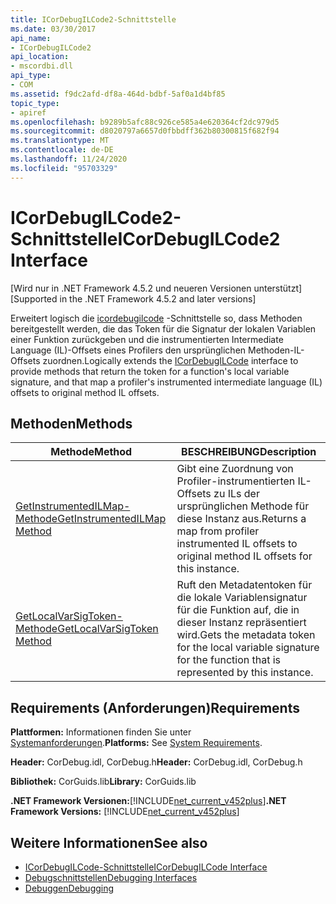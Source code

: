 ```yaml
---
title: ICorDebugILCode2-Schnittstelle
ms.date: 03/30/2017
api_name:
- ICorDebugILCode2
api_location:
- mscordbi.dll
api_type:
- COM
ms.assetid: f9dc2afd-df8a-464d-bdbf-5af0a1d4bf85
topic_type:
- apiref
ms.openlocfilehash: b9289b5afc88c926ce585a4e620364cf2dc979d5
ms.sourcegitcommit: d8020797a6657d0fbbdff362b80300815f682f94
ms.translationtype: MT
ms.contentlocale: de-DE
ms.lasthandoff: 11/24/2020
ms.locfileid: "95703329"
---
```

# <a name="icordebugilcode2-interface"></a><span data-ttu-id="26223-102">ICorDebugILCode2-Schnittstelle</span><span class="sxs-lookup"><span data-stu-id="26223-102">ICorDebugILCode2 Interface</span></span>

<span data-ttu-id="26223-103">[Wird nur in .NET Framework 4.5.2 und neueren Versionen unterstützt]</span><span class="sxs-lookup"><span data-stu-id="26223-103">[Supported in the .NET Framework 4.5.2 and later versions]</span></span>  
  
 <span data-ttu-id="26223-104">Erweitert logisch die [icordebugilcode](icordebugilcode-interface.md) -Schnittstelle so, dass Methoden bereitgestellt werden, die das Token für die Signatur der lokalen Variablen einer Funktion zurückgeben und die instrumentierten Intermediate Language (IL)-Offsets eines Profilers den ursprünglichen Methoden-IL-Offsets zuordnen.</span><span class="sxs-lookup"><span data-stu-id="26223-104">Logically extends the [ICorDebugILCode](icordebugilcode-interface.md) interface to provide methods that return the token for a function's local variable signature, and that map a profiler's instrumented intermediate language (IL) offsets to original method IL offsets.</span></span>  
  
## <a name="methods"></a><span data-ttu-id="26223-105">Methoden</span><span class="sxs-lookup"><span data-stu-id="26223-105">Methods</span></span>  
  
|<span data-ttu-id="26223-106">Methode</span><span class="sxs-lookup"><span data-stu-id="26223-106">Method</span></span>|<span data-ttu-id="26223-107">BESCHREIBUNG</span><span class="sxs-lookup"><span data-stu-id="26223-107">Description</span></span>|  
|------------|-----------------|  
|[<span data-ttu-id="26223-108">GetInstrumentedILMap-Methode</span><span class="sxs-lookup"><span data-stu-id="26223-108">GetInstrumentedILMap Method</span></span>](icordebugilcode2-getinstrumentedilmap-method.md)|<span data-ttu-id="26223-109">Gibt eine Zuordnung von Profiler-instrumentierten IL-Offsets zu ILs der ursprünglichen Methode für diese Instanz aus.</span><span class="sxs-lookup"><span data-stu-id="26223-109">Returns a map from profiler instrumented IL offsets to original method IL offsets for this instance.</span></span>|  
|[<span data-ttu-id="26223-110">GetLocalVarSigToken-Methode</span><span class="sxs-lookup"><span data-stu-id="26223-110">GetLocalVarSigToken Method</span></span>](icordebugilcode2-getlocalvarsigtoken-method.md)|<span data-ttu-id="26223-111">Ruft den Metadatentoken für die lokale Variablensignatur für die Funktion auf, die in dieser Instanz repräsentiert wird.</span><span class="sxs-lookup"><span data-stu-id="26223-111">Gets the metadata token for the local variable signature for the function that is represented by this instance.</span></span>|  
  
## <a name="requirements"></a><span data-ttu-id="26223-112">Requirements (Anforderungen)</span><span class="sxs-lookup"><span data-stu-id="26223-112">Requirements</span></span>  

 <span data-ttu-id="26223-113">**Plattformen:** Informationen finden Sie unter [Systemanforderungen](../../get-started/system-requirements.md).</span><span class="sxs-lookup"><span data-stu-id="26223-113">**Platforms:** See [System Requirements](../../get-started/system-requirements.md).</span></span>  
  
 <span data-ttu-id="26223-114">**Header:** CorDebug.idl, CorDebug.h</span><span class="sxs-lookup"><span data-stu-id="26223-114">**Header:** CorDebug.idl, CorDebug.h</span></span>  
  
 <span data-ttu-id="26223-115">**Bibliothek:** CorGuids.lib</span><span class="sxs-lookup"><span data-stu-id="26223-115">**Library:** CorGuids.lib</span></span>  
  
 <span data-ttu-id="26223-116">**.NET Framework Versionen:**[!INCLUDE[net_current_v452plus](../../../../includes/net-current-v452plus-md.md)]</span><span class="sxs-lookup"><span data-stu-id="26223-116">**.NET Framework Versions:** [!INCLUDE[net_current_v452plus](../../../../includes/net-current-v452plus-md.md)]</span></span>  
  
## <a name="see-also"></a><span data-ttu-id="26223-117">Weitere Informationen</span><span class="sxs-lookup"><span data-stu-id="26223-117">See also</span></span>

- [<span data-ttu-id="26223-118">ICorDebugILCode-Schnittstelle</span><span class="sxs-lookup"><span data-stu-id="26223-118">ICorDebugILCode Interface</span></span>](icordebugilcode-interface.md)
- [<span data-ttu-id="26223-119">Debugschnittstellen</span><span class="sxs-lookup"><span data-stu-id="26223-119">Debugging Interfaces</span></span>](debugging-interfaces.md)
- [<span data-ttu-id="26223-120">Debuggen</span><span class="sxs-lookup"><span data-stu-id="26223-120">Debugging</span></span>](index.md)
